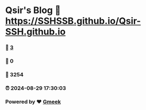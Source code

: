 # Qsir's Blog :link: https://SSHSSB.github.io/Qsir-SSH.github.io 
### :page_facing_up: [3](https://SSHSSB.github.io/Qsir-SSH.github.io/tag.html) 
### :speech_balloon: 0 
### :hibiscus: 3254 
### :alarm_clock: 2024-08-29 17:30:03 
### Powered by :heart: [Gmeek](https://github.com/Meekdai/Gmeek)
